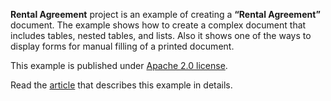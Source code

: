 ﻿**Rental Agreement** project is an example of creating a **“Rental Agreement”** document. The example shows how to create a complex document that includes tables, nested tables, and lists. Also it shows one of the ways to display forms for manual filling of a printed document.

This example is published under [Apache 2.0 license](https://www.apache.org/licenses/LICENSE-2.0).

Read the [article](RentalAgreement%20article.md) that describes this example in details.